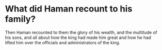 # What did Haman recount to his family?

Then Haman recounted to them the glory of his wealth, and the multitude of his sons, and all about how the king had made him great and how he had lifted him over the officials and administrators of the king.
